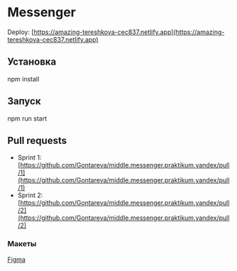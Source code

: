 # Messenger

Deploy:
[https://amazing-tereshkova-cec837.netlify.app](https://amazing-tereshkova-cec837.netlify.app)

## Установка
npm install

## Запуск
npm run start

## Pull requests
- Sprint 1:  [https://github.com/Gontareva/middle.messenger.praktikum.yandex/pull/1](https://github.com/Gontareva/middle.messenger.praktikum.yandex/pull/1)
- Sprint 2:  [https://github.com/Gontareva/middle.messenger.praktikum.yandex/pull/2](https://github.com/Gontareva/middle.messenger.praktikum.yandex/pull/2)

### Макеты
[Figma](https://www.figma.com/file/Ot4AS7SNntb1tacGZm2A4T/Messenger?node-id=1%3A612&viewport=552%2C552%2C0.14123226702213287)
